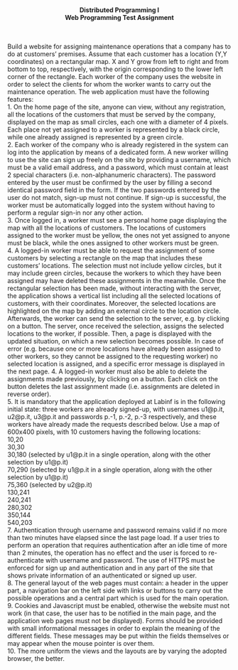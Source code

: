<p align="center">
  <b></b><br>
  <b> Distributed Programming I</b><br>
  <b> Web Programming Test Assignment</b><br>
  <br><br>
</p>
Build a website for assigning maintenance operations that a company has to do at customers’ premises. Assume that
each customer has a location (Y,Y coordinates) on a rectangular map. X and Y grow from left to right and from bottom
to top, respectively, with the origin corresponding to the lower left corner of the rectangle. Each worker of the company
uses the website in order to select the clients for whom the worker wants to carry out the maintenance operation.
The web application must have the following features:<br>
1. On the home page of the site, anyone can view, without any registration, all the locations of the customers that must
be served by the company, displayed on the map as small circles, each one with a diameter of 4 pixels. Each place not
yet assigned to a worker is represented by a black circle, while one already assigned is represented by a green circle.<br>
2. Each worker of the company who is already registered in the system can log into the application by means of a
dedicated form. A new worker willing to use the site can sign up freely on the site by providing a username, which must
be a valid email address, and a password, which must contain at least 2 special characters (i.e. non-alphanumeric
characters). The password entered by the user must be confirmed by the user by filling a second identical password field
in the form. If the two passwords entered by the user do not match, sign-up must not continue. If sign-up is successful,
the worker must be automatically logged into the system without having to perform a regular sign-in nor any other
action.<br>
3. Once logged in, a worker must see a personal home page displaying the map with all the locations of customers. The
locations of customers assigned to the worker must be yellow, the ones not yet assigned to anyone must be black, while
the ones assigned to other workers must be green.<br>
4. A logged-in worker must be able to request the assignment of some customers by selecting a rectangle on the map
that includes these customers’ locations. The selection must not include yellow circles, but it may include green circles,
because the workers to which they have been assigned may have deleted these assignments in the meanwhile. Once the
rectangular selection has been made, without interacting with the server, the application shows a vertical list including
all the selected locations of customers, with their coordinates. Moreover, the selected locations are highlighted on the
map by adding an external circle to the location circle. Afterwards, the worker can send the selection to the server, e.g.
by clicking on a button. The server, once received the selection, assigns the selected locations to the worker, if possible.
Then, a page is displayed with the updated situation, on which a new selection becomes possible. In case of error (e.g.
because one or more locations have already been assigned to other workers, so they cannot be assigned to the requesting
worker) no selected location is assigned, and a specific error message is displayed in the next page.
4. A logged-in worker must also be able to delete the assignments made previously, by clicking on a button. Each click
on the button deletes the last assignment made (i.e. assignments are deleted in reverse order).<br>
5. It is mandatory that the application deployed at Labinf is in the following initial state: three workers are already
signed-up, with usernames u1@p.it, u2@p.it, u3@p.it and passwords p.-1, p.-2, p.-3 respectively, and these workers
have already made the requests described below. Use a map of 600x400 pixels, with 10 customers having the following
locations:<br>
10,20<br>
30,30<br>
30,180 (selected by u1@p.it in a single operation, along with the other selection by u1@p.it)<br>
70,290 (selected by u1@p.it in a single operation, along with the other selection by u1@p.it)<br>
75,360 (selected by u2@p.it)<br>
130,241<br>
240,241<br>
280,302<br>
350,144<br>
540,203<br>
7. Authentication through username and password remains valid if no more than two minutes have elapsed since the last
page load. If a user tries to perform an operation that requires authentication after an idle time of more than 2 minutes,
the operation has no effect and the user is forced to re-authenticate with username and password. The use of HTTPS
must be enforced for sign up and authentication and in any part of the site that shows private information of an
authenticated or signed up user.<br>
8. The general layout of the web pages must contain: a header in the upper part, a navigation bar on the left side with
links or buttons to carry out the possible operations and a central part which is used for the main operation.<br>
9. Cookies and Javascript must be enabled, otherwise the website must not work (in that case, the user has to be notified
in the main page, and the application web pages must not be displayed). Forms should be provided with small
informational messages in order to explain the meaning of the different fields. These messages may be put within the
fields themselves or may appear when the mouse pointer is over them.<br>
10. The more uniform the views and the layouts are by varying the adopted browser, the better. 
